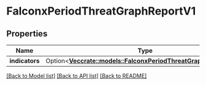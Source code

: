 # FalconxPeriodThreatGraphReportV1

## Properties

Name | Type | Description | Notes
------------ | ------------- | ------------- | -------------
**indicators** | Option<[**Vec<crate::models::FalconxPeriodThreatGraphIndicatorV1>**](falconx.ThreatGraphIndicatorV1.md)> |  | [optional]

[[Back to Model list]](./README.md#documentation-for-models) [[Back to API list]](./README.md#documentation-for-api-endpoints) [[Back to README]](../README.md)
